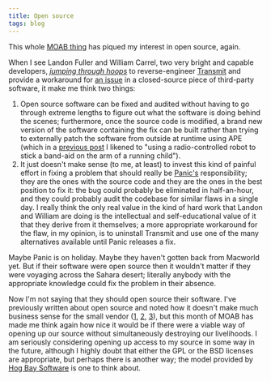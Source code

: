 ```yaml
---
title: Open source
tags: blog
---
```


This whole [MOAB thing](http://wincent.com/a/about/wincent/weblog/archives/apple/moab/) has piqued my interest in open source, again.

When I see Landon Fuller and William Carrel, two very bright and capable developers, [_jumping through hoops_](http://groups.google.com/group/moabfixes/browse_frm/thread/fe77f4d5bfeb53e4/fdd6c9e196a59424#fdd6c9e196a59424) to reverse-engineer [Transmit](http://panic.com/transmit/) and provide a workaround for [an issue](http://projects.info-pull.com/moab/MOAB-19-01-2007.html) in a closed-source piece of third-party software, it make me think two things:

1.  Open source software can be fixed and audited without having to go through extreme lengths to figure out what the software is doing behind the scenes; furthermore, once the source code is modified, a brand new version of the software containing the fix can be built rather than trying to externally patch the software from outside at runtime using APE (which in a [previous post](http://wincent.com/a/about/wincent/weblog/archives/2007/01/month_of_apple_1.php) I likened to "using a radio-controlled robot to stick a band-aid on the arm of a running child").
2.  It just doesn't make sense (to me, at least) to invest this kind of painful effort in fixing a problem that should really be [Panic's](http://panic.com/) responsibility; they are the ones with the source code and they are the ones in the best position to fix it: the bug could probably be eliminated in half-an-hour, and they could probably audit the codebase for similar flaws in a single day. I really think the only real value in the kind of hard work that Landon and William are doing is the intellectual and self-educational value of it that they derive from it themselves; a more appropriate workaround for the flaw, in my opinion, is to uninstall Transmit and use one of the many alternatives available until Panic releases a fix.

Maybe Panic is on holiday. Maybe they haven't gotten back from Macworld yet. But if their software were open source then it wouldn't matter if they were voyaging across the Sahara desert; literally anybody with the appropriate knowledge could fix the problem in their absence.

Now I'm not saying that they should open source their software. I've previously written about open source and noted how it doesn't make much business sense for the small vendor ([1](http://wincent.com/a/about/wincent/weblog/archives/2005/07/open_source_lic.php), [2](http://wincent.com/a/about/wincent/weblog/archives/2006/04/open_source_a_w.php), [3](http://wincent.com/a/about/wincent/weblog/archives/2006/09/open_vs_closed.php)), but this month of MOAB has made me think again how nice it would be if there were a viable way of opening up our source without simultaneously destroying our livelihoods. I am seriously considering opening up access to my source in some way in the future, although I highly doubt that either the GPL or the BSD licenses are appropriate, but perhaps there is another way; the model provided by [Hog Bay Software](http://hogbaysoftware.com/) is one to think about.
